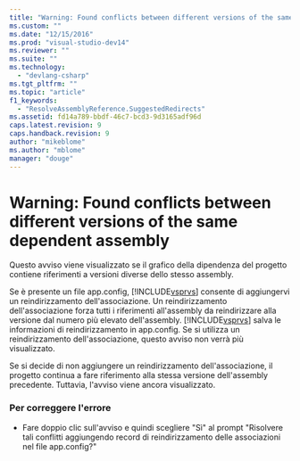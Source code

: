 ```yaml
---
title: "Warning: Found conflicts between different versions of the same dependent assembly | Microsoft Docs"
ms.custom: ""
ms.date: "12/15/2016"
ms.prod: "visual-studio-dev14"
ms.reviewer: ""
ms.suite: ""
ms.technology: 
  - "devlang-csharp"
ms.tgt_pltfrm: ""
ms.topic: "article"
f1_keywords: 
  - "ResolveAssemblyReference.SuggestedRedirects"
ms.assetid: fd14a789-bbdf-46c7-bcd3-9d3165adf96d
caps.latest.revision: 9
caps.handback.revision: 9
author: "mikeblome"
ms.author: "mblome"
manager: "douge"
---
```

# Warning: Found conflicts between different versions of the same dependent assembly
Questo avviso viene visualizzato se il grafico della dipendenza del progetto contiene riferimenti a versioni diverse dello stesso assembly.  
  
 Se è presente un file app.config, [!INCLUDE[vsprvs](../code-quality/includes/vsprvs_md.md)] consente di aggiungervi un reindirizzamento dell'associazione.  Un reindirizzamento dell'associazione forza tutti i riferimenti all'assembly da reindirizzare alla versione dal numero più elevato dell'assembly. [!INCLUDE[vsprvs](../code-quality/includes/vsprvs_md.md)] salva le informazioni di reindirizzamento in app.config.  Se si utilizza un reindirizzamento dell'associazione, questo avviso non verrà più visualizzato.  
  
 Se si decide di non aggiungere un reindirizzamento dell'associazione, il progetto continua a fare riferimento alla stessa versione dell'assembly precedente.  Tuttavia, l'avviso viene ancora visualizzato.  
  
### Per correggere l'errore  
  
-   Fare doppio clic sull'avviso e quindi scegliere "Sì" al prompt "Risolvere tali conflitti aggiungendo record di reindirizzamento delle associazioni nel file app.config?"